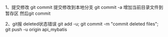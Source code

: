 1、提交修改
	git commit	提交修改到本地分支
	git commit -a 增加当前目录文件到暂存区 然后git commit 
	
2、git报 deleted状态错误
    git add -u; git commit -m "commit deleted files"; git push -u origin api_mybatis
